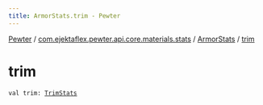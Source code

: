 ```yaml
---
title: ArmorStats.trim - Pewter
---
```


[Pewter](../../index.html) / [com.ejektaflex.pewter.api.core.materials.stats](../index.html) / [ArmorStats](index.html) / [trim](./trim.html)

# trim

`val trim: `[`TrimStats`](-trim-stats/index.html)
